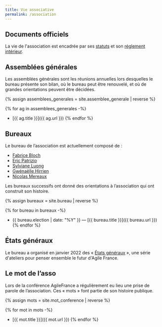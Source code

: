 ```yaml
---
title: Vie associative
permalink: /association
---
```


## Documents officiels

La vie de l'association est encadrée par ses [statuts](/statuts) et son [réglement intérieur](/reglement).

## Assemblées générales

Les assemblées générales sont les réunions annuelles lors desquelles le bureau présente son bilan, où le bureau peut être renouvelé, et où de grandes orientations peuvent être décidées.

{% assign assemblees_generales = site.assemblee_generale | reverse %}

{% for ag in assemblees_generales -%}
- [{{ ag.title }}]({{ ag.url }})
{% endfor %}

## Bureaux

Le bureau de l’association est actuellement composé de :

- [Fabrice Bloch](https://fr.linkedin.com/in/fabrice-bloch-4b9b5194)
- [Eric Patrizio](https://fr.linkedin.com/in/eric-patrizio-215832)
- [Sylviane Luong](https://fr.linkedin.com/in/sylviane-luong-56471541)
- [Gwénaëlle Hirrien](https://fr.linkedin.com/in/gwenaellehirrien)
- [Nicolas Mereaux](https://fr.linkedin.com/in/nicolas-mereaux-97a00635)

Les bureaux successifs ont donné des orientations à l’association qui ont construit son histoire.

{% assign bureaux = site.bureau | reverse %}

{% for bureau in bureaux -%}
- {{ bureau.election | date: "%Y" }} — [{{ bureau.title }}]({{ bureau.url }})
{% endfor %}

## États généraux

Le bureau a organisé en janvier 2022 des « [États généraux](/etats-generaux-2022) », une série d'ateliers pour penser ensemble le futur d'Agile France.

## Le mot de l’asso

Lors de la conférence AgileFrance a régulièrement eu lieu une prise de parole de l’association. Ces « mots » font partie de son histoire publique.

{% assign mots = site.mot_conference | reverse %}

{% for mot in mots -%}
- [{{ mot.title }}]({{ mot.url }})
{% endfor %}
